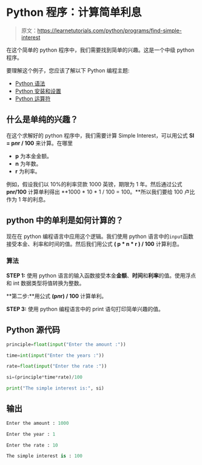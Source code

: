 # Python 程序：计算简单利息

> 原文：<https://learnetutorials.com/python/programs/find-simple-interest>

在这个简单的 python 程序中，我们需要找到简单的兴趣。这是一个中级 python 程序。

要理解这个例子，您应该了解以下 Python 编程主题:

*   [Python 语法](../../python/syntax-comments "Python Syntax")
*   [Python 安装和设置](../../python/installation-tutorial "Python installation and setup")
*   [Python 运算符](../../python/python-operators "Python operators")

## 什么是单纯的兴趣？

在这个求解好的 python 程序中，我们需要计算 Simple Interest，可以用公式 **SI = p*n*r / 100** 来计算。在哪里

*   **p** 为本金金额。
*   **n** 为年数。
*   **r** 为利率。

例如，假设我们以 10%的利率贷款 1000 英镑，期限为 1 年。然后通过公式 **pnr/100** 计算单利得出 **1000 * 10 * 1 / 100 = 100。**所以我们要给 100 卢比作为 1 年的利息。

## python 中的单利是如何计算的？

现在在 python 编程语言中应用这个逻辑。我们使用 python 语言中的`input`函数接受本金、利率和时间的值。然后我们用公式 **( p * n * r ) / 100** 计算利息。

### 算法

**STEP 1:** 使用 python 语言的输入函数接受本金**金额**、**时间**和**利率**的值。使用浮点和 int 数据类型将值转换为整数。

**第二步:**用公式 **(p*n*r) / 100** 计算单利。

**STEP 3:** 使用 python 编程语言中的 print 语句打印简单兴趣的值。

## Python 源代码

```py
principle=float(input("Enter the amount :"))

time=int(input("Enter the years :"))

rate=float(input("Enter the rate :"))

si=(principle*time*rate)/100

print("The simple interest is:", si)

```

## 输出

```py
Enter the amount : 1000

Enter the year : 1

Enter the rate : 10

The simple interest is : 100
```